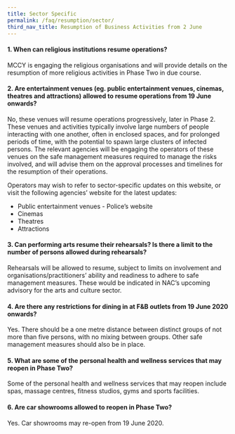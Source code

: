 ```yaml
---
title: Sector Specific
permalink: /faq/resumption/sector/
third_nav_title: Resumption of Business Activities from 2 June
---
```


#### **1. When can religious institutions resume operations?**
MCCY is engaging the religious organisations and will provide details on the resumption of more religious activities in Phase Two in due course.

#### **2. Are entertainment venues (eg. public entertainment venues, cinemas, theatres and attractions) allowed to resume operations from 19 June onwards?**
No, these venues will resume operations progressively, later in Phase 2. These venues and activities typically involve large numbers of people interacting with one another, often in enclosed spaces, and for prolonged periods of time, with the potential to spawn large clusters of infected persons.  The relevant agencies will be engaging the operators of these venues on the safe management measures required to manage the risks involved, and will advise them on the approval processes and timelines for the resumption of their operations. 

Operators may wish to refer to sector-specific updates on this website, or visit the following agencies’ website for the latest updates: 
- Public entertainment venues - Police’s website 
- Cinemas 
- Theatres 
- Attractions 

#### **3. Can performing arts resume their rehearsals? Is there a limit to the number of persons allowed during rehearsals?**
Rehearsals will be allowed to resume, subject to limits on involvement and organisations/practitioners’ ability and readiness to adhere to safe management measures. These would be indicated in NAC’s upcoming advisory for the arts and culture sector.

#### **4. Are there any restrictions for dining in at F&B outlets from 19 June 2020 onwards?**
Yes. There should be a one metre distance between distinct groups of not more than five persons, with no mixing between groups. Other safe management measures should also be in place.

#### **5. What are some of the personal health and wellness services that may reopen in Phase Two?**
Some of the personal health and wellness services that may reopen include spas, massage centres, fitness studios, gyms and sports facilities.

#### **6. Are car showrooms allowed to reopen in Phase Two?**
Yes. Car showrooms may re-open from 19 June 2020.
